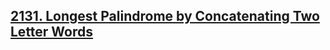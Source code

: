 ## [2131. Longest Palindrome by Concatenating Two Letter Words](https://leetcode.com/problems/longest-palindrome-by-concatenating-two-letter-words/)

